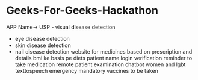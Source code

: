 ﻿# Geeks-For-Geeks-Hackathon

APP Name->
USP - 
visual disease detection 
- eye disease detection 
- skin disease detection 
- nail disease detection
website for medicines based on prescription and details
bmi ke basis pe diets
patient name login 
verification 
reminder to take medication
remote patient examination
chatbot
women and lgbt
texttospeech emergency
mandatory vaccines to be taken
